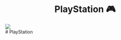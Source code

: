 
<h1 align="center">
  PlayStation 🎮
</h1>

<img src="https://playstation-4.vercel.app/assets/images/playstation-4.png">

<br>
# PlayStation 
